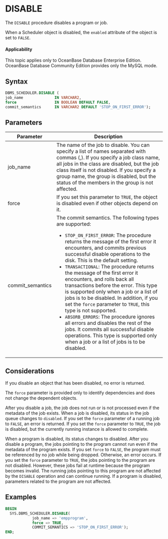 # DISABLE

The `DISABLE` procedure disables a program or job.

When a Scheduler object is disabled, the `enabled` attribute of the object is set to `FALSE`.

  <main id="notice" >
    <h4>Applicability</h4>
    <p>This topic applies only to OceanBase Database Enterprise Edition. OceanBase Database Community Edition provides only the MySQL mode. </p>
  </main>

## Syntax

```sql
DBMS_SCHEDULER.DISABLE (
job_name              IN VARCHAR2,
force                 IN BOOLEAN DEFAULT FALSE,
commit_semantics      IN VARCHAR2 DEFAULT 'STOP_ON_FIRST_ERROR');
```

## Parameters


| Parameter | Description |
|------------------|--------------------|
| job_name | The name of the job to disable. You can specify a list of names separated with commas (,). If you specify a job class name, all jobs in the class are disabled, but the job class itself is not disabled. If you specify a group name, the group is disabled, but the status of the members in the group is not affected.  |
| force | If you set this parameter to `TRUE`, the object is disabled even if other objects depend on it.  |
| commit_semantics | The commit semantics.  The following types are supported: <ul><li> `STOP_ON_FIRST_ERROR`: The procedure returns the message of the first error it encounters, and commits previous successful disable operations to the disk. This is the default setting.    </li><li> `TRANSACTIONAL`: The procedure returns the message of the first error it encounters, and rolls back all transactions before the error. This type is supported only when a job or a list of jobs is to be disabled. In addition, if you set the `force` parameter to `TRUE`, this type is not supported.    </li><li>`ABSORB_ERRORS`: The procedure ignores all errors and disables the rest of the jobs. It commits all successful disable operations. This type is supported only when a job or a list of jobs is to be disabled. </li></ul> |



## Considerations

If you disable an object that has been disabled, no error is returned.

The `force` parameter is provided only to identify dependencies and does not change the dependent objects.

After you disable a job, the job does not run or is not processed even if the metadata of the job exists. When a job is disabled, its status in the job queue changes to `disabled`. If you set the `force` parameter of a running job to `FALSE`, an error is returned. If you set the `force` parameter to `TRUE`, the job is disabled, but the currently running instance is allowed to complete.

When a program is disabled, its status changes to disabled. After you disable a program, the jobs pointing to the program cannot run even if the metadata of the program exists. If you set `force` to `FALSE`, the program must be referenced by no job while being dropped. Otherwise, an error occurs. If you set the `force` parameter to `TRUE`, the jobs pointing to the program are not disabled. However, these jobs fail at runtime because the program becomes invalid. The running jobs pointing to this program are not affected by the `DISABLE` operation and can continue running. If a program is disabled, parameters related to the program are not affected.

## Examples

```sql
BEGIN
  SYS.DBMS_SCHEDULER.DISABLE(
            job_name => 'empprogram',
            force => TRUE,
            COMMIT_SEMANTICS => 'STOP_ON_FIRST_ERROR');
END;
```
